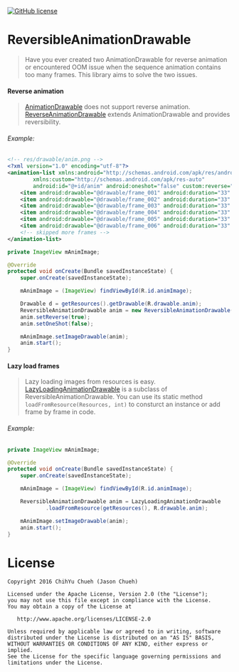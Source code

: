 [![GitHub license](https://img.shields.io/github/license/dcendents/android-maven-gradle-plugin.svg)](http://www.apache.org/licenses/LICENSE-2.0.html)
# ReversibleAnimationDrawable
> Have you ever created two AnimationDrawable for reverse animation or encountered OOM issue when the sequence animation contains too many frames. This library aims to solve the two issues.


#### Reverse animation
> [AnimationDrawable](https://developer.android.com/reference/android/graphics/drawable/AnimationDrawable.html) does not support reverse animation. [ReverseAnimationDrawable](ReversibleAnimationDrawable/library/src/main/java/com/foureach/graphics/drawable/ReversibleAnimationDrawable.java) extends AnimationDrawable and provides reversibility.

###### Example:

```xml
<!-- res/drawable/anim.png -->
<?xml version="1.0" encoding="utf-8"?>
<animation-list xmlns:android="http://schemas.android.com/apk/res/android"
        xmlns:custom="http://schemas.android.com/apk/res-auto"
        android:id="@+id/anim" android:oneshot="false" custom:reverse="true">
    <item android:drawable="@drawable/frame_001" android:duration="33" />
    <item android:drawable="@drawable/frame_002" android:duration="33" />
    <item android:drawable="@drawable/frame_003" android:duration="33" />
    <item android:drawable="@drawable/frame_004" android:duration="33" />
    <item android:drawable="@drawable/frame_005" android:duration="33" />
    <item android:drawable="@drawable/frame_006" android:duration="33" />
    <!-- skipped more frames -->
</animation-list>
```

```java
private ImageView mAnimImage;

@Override
protected void onCreate(Bundle savedInstanceState) {
    super.onCreate(savedInstanceState);

    mAnimImage = (ImageView) findViewById(R.id.animImage);

    Drawable d = getResources().getDrawable(R.drawable.anim);
    ReversibleAnimationDrawable anim = new ReversibleAnimationDrawable(d);
    anim.setReverse(true);
    anim.setOneShot(false);

    mAnimImage.setImageDrawable(anim);
    anim.start();
}
```


#### Lazy load frames
> Lazy loading images from resources is easy. [LazyLoadingAnimationDrawable](https://github.com/JasonCYChueh/ReversibleAnimationDrawable/blob/master/library/src/main/java/com/foureach/graphics/drawable/LazyLoadingAnimationDrawable.java) is a subclass of ReversibleAnimationDrawable. You can use its static method `loadFromResource(Resources, int)` to consturct an instance or add frame by frame in code.


###### Example:

```java
private ImageView mAnimImage;

@Override
protected void onCreate(Bundle savedInstanceState) {
    super.onCreate(savedInstanceState);

    mAnimImage = (ImageView) findViewById(R.id.animImage);

    ReversibleAnimationDrawable anim = LazyLoadingAnimationDrawable
            .loadFromResource(getResources(), R.drawable.anim);

    mAnimImage.setImageDrawable(anim);
    anim.start();
}
```


# License

```
Copyright 2016 ChihYu Chueh (Jason Chueh)

Licensed under the Apache License, Version 2.0 (the "License");
you may not use this file except in compliance with the License.
You may obtain a copy of the License at

   http://www.apache.org/licenses/LICENSE-2.0

Unless required by applicable law or agreed to in writing, software
distributed under the License is distributed on an "AS IS" BASIS,
WITHOUT WARRANTIES OR CONDITIONS OF ANY KIND, either express or implied.
See the License for the specific language governing permissions and
limitations under the License.
```
